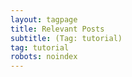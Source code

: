 ```yaml
---
layout: tagpage
title: Relevant Posts
subtitle: (Tag: tutorial)
tag: tutorial
robots: noindex
---
```


